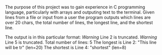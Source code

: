 The purpose of this project was to gain experience in C programming language, particularly with arrays and outputing text to the terminal. Given lines from a file or input from a user the program outputs which lines are over 20 chars, the total number of lines, the longest line, and the shortest line. 

The output is in this particular format: 
*Warning* Line 2 is truncated.
*Warning* Line 5 is truncated.
Total number of lines: 5
The longest is Line 2: "This line will be tr" (len=20)
The shortest is Line 4: "shortest" (len=8)
